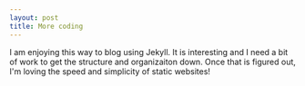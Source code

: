 ```yaml
---
layout: post
title: More coding 
---
```

I am enjoying this way to blog using Jekyll.  It is interesting and I need a bit of work to get the structure and organizaiton down.  Once that is figured out, I'm loving the speed and simplicity of static websites!
